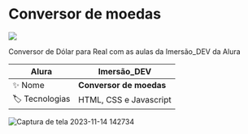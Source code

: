 # Conversor de moedas

<p align="left"><img loading="lazy" src="http://img.shields.io/static/v1?label=STATUS&message=%20CONCLUIDO&color=GREEN&style=for-the-badge"/>
</p>

Conversor de Dólar para Real com as aulas da Imersão_DEV da Alura

| Alura |   Imersão_DEV  |
| -------------  | --- |
| :sparkles: Nome        | **Conversor de moedas**
| :label: Tecnologias | HTML, CSS e Javascript


![Captura de tela 2023-11-14 142734](https://github.com/conecttheo/Conversor_de_moedas/assets/127543588/cad0dcfc-efc8-4fbe-a2cf-549b5775e479)
